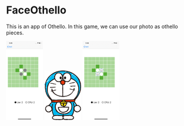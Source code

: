 # FaceOthello
This is an app of Othello. In this game, we can use our photo as othello pieces.

<img src="src/ScreenShot.png" alt="Othello" title="Othello" width="100px"> <img src="src/dora.png" alt="Othello" title="Othello" width="100px"> <img src="src/ScreenShotDora.png" alt="Othello" title="Othello" width="100px">
